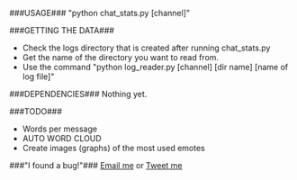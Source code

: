 ###USAGE###
"python chat_stats.py [channel]"

###GETTING THE DATA###
* Check the logs directory that is created after running chat_stats.py 
* Get the name of the directory you want to read from.  
* Use the command "python log_reader.py [channel] [dir name] [name of log file]"  

###DEPENDENCIES###
Nothing yet.

###TODO###
* Words per message
* AUTO WORD CLOUD
* Create images (graphs) of the most used emotes

###"I found a bug!"###
[Email me](mailto:popcorncolonel@gmail.com) or [Tweet me](http://twitter.com/popcorncolonel)

